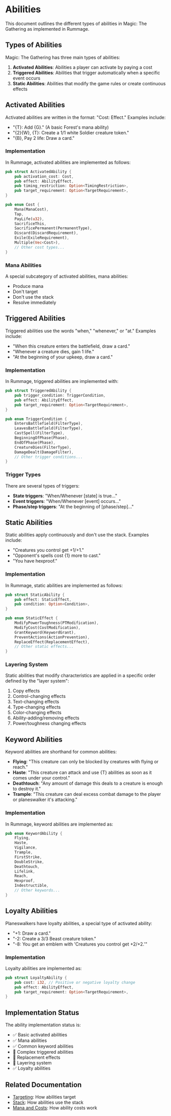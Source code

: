 # Abilities

This document outlines the different types of abilities in Magic: The Gathering as implemented in Rummage.

## Types of Abilities

Magic: The Gathering has three main types of abilities:

1. **Activated Abilities**: Abilities a player can activate by paying a cost
2. **Triggered Abilities**: Abilities that trigger automatically when a specific event occurs
3. **Static Abilities**: Abilities that modify the game rules or create continuous effects

## Activated Abilities

Activated abilities are written in the format: "Cost: Effect." Examples include:

- "{T}: Add {G}." (A basic Forest's mana ability)
- "{2}{W}, {T}: Create a 1/1 white Soldier creature token."
- "{B}, Pay 2 life: Draw a card."

### Implementation

In Rummage, activated abilities are implemented as follows:

```rust
pub struct ActivatedAbility {
    pub activation_cost: Cost,
    pub effect: AbilityEffect,
    pub timing_restriction: Option<TimingRestriction>,
    pub target_requirement: Option<TargetRequirement>,
}

pub enum Cost {
    Mana(ManaCost),
    Tap,
    PayLife(u32),
    SacrificeThis,
    SacrificePermanent(PermanentType),
    Discard(DiscardRequirement),
    Exile(ExileRequirement),
    Multiple(Vec<Cost>),
    // Other cost types...
}
```

### Mana Abilities

A special subcategory of activated abilities, mana abilities:
- Produce mana
- Don't target
- Don't use the stack
- Resolve immediately

## Triggered Abilities

Triggered abilities use the words "when," "whenever," or "at." Examples include:

- "When this creature enters the battlefield, draw a card."
- "Whenever a creature dies, gain 1 life."
- "At the beginning of your upkeep, draw a card."

### Implementation

In Rummage, triggered abilities are implemented with:

```rust
pub struct TriggeredAbility {
    pub trigger_condition: TriggerCondition,
    pub effect: AbilityEffect,
    pub target_requirement: Option<TargetRequirement>,
}

pub enum TriggerCondition {
    EntersBattlefield(FilterType),
    LeavesBattlefield(FilterType),
    CastSpell(FilterType),
    BeginningOfPhase(Phase),
    EndOfPhase(Phase),
    CreatureDies(FilterType),
    DamageDealt(DamageFilter),
    // Other trigger conditions...
}
```

### Trigger Types

There are several types of triggers:
- **State triggers**: "When/Whenever [state] is true..."
- **Event triggers**: "When/Whenever [event] occurs..."
- **Phase/step triggers**: "At the beginning of [phase/step]..."

## Static Abilities

Static abilities apply continuously and don't use the stack. Examples include:

- "Creatures you control get +1/+1."
- "Opponent's spells cost {1} more to cast."
- "You have hexproof."

### Implementation

In Rummage, static abilities are implemented as follows:

```rust
pub struct StaticAbility {
    pub effect: StaticEffect,
    pub condition: Option<Condition>,
}

pub enum StaticEffect {
    ModifyPowerToughness(PTModification),
    ModifyCost(CostModification),
    GrantKeyword(KeywordGrant),
    PreventActions(ActionPrevention),
    ReplaceEffect(ReplacementEffect),
    // Other static effects...
}
```

### Layering System

Static abilities that modify characteristics are applied in a specific order defined by the "layer system":
1. Copy effects
2. Control-changing effects
3. Text-changing effects
4. Type-changing effects
5. Color-changing effects
6. Ability-adding/removing effects
7. Power/toughness changing effects

## Keyword Abilities

Keyword abilities are shorthand for common abilities:

- **Flying**: "This creature can only be blocked by creatures with flying or reach."
- **Haste**: "This creature can attack and use {T} abilities as soon as it comes under your control."
- **Deathtouch**: "Any amount of damage this deals to a creature is enough to destroy it."
- **Trample**: "This creature can deal excess combat damage to the player or planeswalker it's attacking."

### Implementation

In Rummage, keyword abilities are implemented as:

```rust
pub enum KeywordAbility {
    Flying,
    Haste,
    Vigilance,
    Trample,
    FirstStrike,
    DoubleStrike,
    Deathtouch,
    Lifelink,
    Reach,
    Hexproof,
    Indestructible,
    // Other keywords...
}
```

## Loyalty Abilities

Planeswalkers have loyalty abilities, a special type of activated ability:

- "+1: Draw a card."
- "-2: Create a 3/3 Beast creature token."
- "-8: You get an emblem with 'Creatures you control get +2/+2.'"

### Implementation

Loyalty abilities are implemented as:

```rust
pub struct LoyaltyAbility {
    pub cost: i32, // Positive or negative loyalty change
    pub effect: AbilityEffect,
    pub target_requirement: Option<TargetRequirement>,
}
```

## Implementation Status

The ability implementation status is:

- ✅ Basic activated abilities
- ✅ Mana abilities
- ✅ Common keyword abilities
- 🔄 Complex triggered abilities
- 🔄 Replacement effects
- 🔄 Layering system
- ✅ Loyalty abilities

## Related Documentation

- [Targeting](../mtg_rules/targeting.md): How abilities target
- [Stack](../mtg_rules/stack.md): How abilities use the stack
- [Mana and Costs](../mtg_rules/mana_costs.md): How ability costs work 